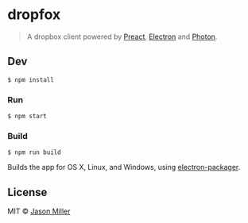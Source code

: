 # dropfox

> A dropbox client powered by [Preact], [Electron] and [Photon].


## Dev

```
$ npm install
```

### Run

```
$ npm start
```

### Build

```
$ npm run build
```

Builds the app for OS X, Linux, and Windows, using [electron-packager](https://github.com/maxogden/electron-packager).


## License

MIT © [Jason Miller](http://jasonformat.com)

[preact]: https://github.com/developit/preact
[electron]: https://github.com/atom/electron
[photon]: https://github.com/connors/photon
